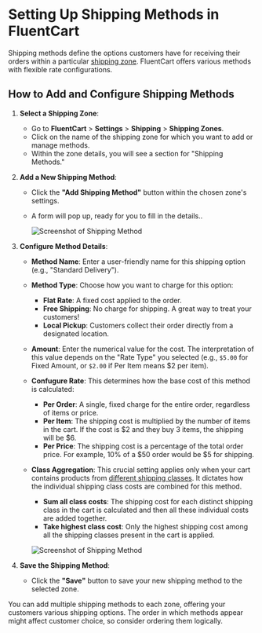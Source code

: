 # Setting Up Shipping Methods in FluentCart

Shipping methods define the options customers have for receiving their orders within a particular [shipping zone](/guide/shipping/configuring-shipping-zones.md). FluentCart offers various methods with flexible rate configurations.

## How to Add and Configure Shipping Methods

1.  **Select a Shipping Zone**:
    * Go to **FluentCart** > **Settings** > **Shipping** > **Shipping Zones**.
    * Click on the name of the shipping zone for which you want to add or manage methods.
    * Within the zone details, you will see a section for "Shipping Methods."


2.  **Add a New Shipping Method**:
    * Click the **"Add Shipping Method"** button within the chosen zone's settings.
    * A form will pop up, ready for you to fill in the details..

        ![Screenshot of Shipping Method](/images/shipping/setting-up-shipping-method/shipping-method-1.png)


3.  **Configure Method Details**:

    * **Method Name**: Enter a user-friendly name for this shipping option (e.g., "Standard Delivery").
    * **Method Type**: Choose how you want to charge for this option:
        * **Flat Rate**: A fixed cost applied to the order.
        * **Free Shipping**: No charge for shipping. A great way to treat your customers!
        * **Local Pickup**: Customers collect their order directly from a designated location.

    * **Amount**: Enter the numerical value for the cost. The interpretation of this value depends on the "Rate Type" you selected (e.g., `$5.00` for Fixed Amount, or `$2.00` if Per Item means $2 per item).

    * **Confugure Rate**: This determines how the base cost of this method is calculated:
        * **Per Order**: A single, fixed charge for the entire order, regardless of items or price.
        * **Per Item**: The shipping cost is multiplied by the number of items in the cart. If the cost is $2 and they buy 3 items, the shipping will be $6.
        * **Per Price**: The shipping cost is a percentage of the total order price. For example, 10% of a $50 order would be $5 for shipping.

    * **Class Aggregation**: This crucial setting applies only when your cart contains products from [different shipping classes](/guide/shipping/understanding-shipping-classes.md). It dictates how the individual shipping class costs are combined for this method.
        * **Sum all class costs**: The shipping cost for each distinct shipping class in the cart is calculated and then all these individual costs are added together.
        * **Take highest class cost**: Only the highest shipping cost among all the shipping classes present in the cart is applied.


        ![Screenshot of Shipping Method](/images/shipping/setting-up-shipping-method/shipping-method-2.png)


4.  **Save the Shipping Method**:
    * Click the **"Save"** button to save your new shipping method to the selected zone.

You can add multiple shipping methods to each zone, offering your customers various shipping options. The order in which methods appear might affect customer choice, so consider ordering them logically.
